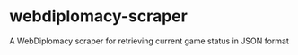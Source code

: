webdiplomacy-scraper
====================

A WebDiplomacy scraper for retrieving current game status in JSON format
